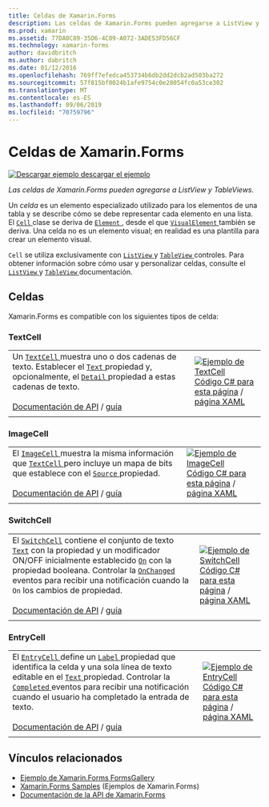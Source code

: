 ```yaml
---
title: Celdas de Xamarin.Forms
description: Las celdas de Xamarin.Forms pueden agregarse a ListView y TableViews. En este artículo se enumera las celdas incluidas en Xamarin.Forms.
ms.prod: xamarin
ms.assetid: 77DA0C89-35D6-4C09-A072-3ADE53FD56CF
ms.technology: xamarin-forms
author: davidbritch
ms.author: dabritch
ms.date: 01/12/2016
ms.openlocfilehash: 769ff7efedca453734b6db2dd2dcb2ad503ba272
ms.sourcegitcommit: 57f815bf0024b1afe9754c0e28054fc0a53ce302
ms.translationtype: MT
ms.contentlocale: es-ES
ms.lasthandoff: 09/06/2019
ms.locfileid: "70759796"
---
```

# <a name="xamarinforms-cells"></a>Celdas de Xamarin.Forms

[![Descargar ejemplo](~/media/shared/download.png) descargar el ejemplo](https://docs.microsoft.com/samples/xamarin/xamarin-forms-samples/formsgallery)

_Las celdas de Xamarin.Forms pueden agregarse a ListView y TableViews._

Un *celda* es un elemento especializado utilizado para los elementos de una tabla y se describe cómo se debe representar cada elemento en una lista. El [ `Cell` ](xref:Xamarin.Forms.Cell) clase se deriva de [ `Element` ](xref:Xamarin.Forms.Element), desde el que [ `VisualElement` ](xref:Xamarin.Forms.Element) también se deriva. Una celda no es un elemento visual; en realidad es una plantilla para crear un elemento visual.

`Cell` se utiliza exclusivamente con [ `ListView` ](views.md#listView) y [ `TableView` ](views.md#tableView) controles. Para obtener información sobre cómo usar y personalizar celdas, consulte el [ `ListView` ](~/xamarin-forms/user-interface/listview/index.md) y [ `TableView` ](~/xamarin-forms/user-interface/tableview.md) documentación.

## <a name="cells"></a>Celdas

Xamarin.Forms es compatible con los siguientes tipos de celda:

<a name="textCell" />

### <a name="textcell"></a>TextCell

|     |     |
| --- | --- |
| Un [ `TextCell` ](xref:Xamarin.Forms.TextCell) muestra uno o dos cadenas de texto. Establecer el [ `Text` ](xref:Xamarin.Forms.TextCell.Text) propiedad y, opcionalmente, el [ `Detail` ](xref:Xamarin.Forms.TextCell.Detail) propiedad a estas cadenas de texto.<br /><br />[Documentación de API](xref:Xamarin.Forms.TextCell) / [guía](~/xamarin-forms/user-interface/listview/customizing-cell-appearance.md#TextCell) | [![Ejemplo de TextCell](cells-images/TextCell.png "TextCell ejemplo")](cells-images/TextCell-Large.png#lightbox "TextCell ejemplo")<br />[Código C# para esta página](https://github.com/xamarin/xamarin-forms-samples/blob/master/FormsGallery/FormsGallery/FormsGallery/CodeExamples/TextCellDemoPage.cs) / [página XAML](https://github.com/xamarin/xamarin-forms-samples/blob/master/FormsGallery/FormsGallery/FormsGallery/XamlExamples/TextCellDemoPage.xaml) |
|     |     |

### <a name="imagecell"></a>ImageCell

|     |     |
| --- | --- |
| El [ `ImageCell` ](xref:Xamarin.Forms.ImageCell) muestra la misma información que [ `TextCell` ](#textCell) pero incluye un mapa de bits que establece con el [ `Source` ](xref:Xamarin.Forms.Image.Source) propiedad.<br /><br />[Documentación de API](xref:Xamarin.Forms.ImageCell) / [guía](~/xamarin-forms/user-interface/listview/customizing-cell-appearance.md#ImageCell) | [![Ejemplo de ImageCell](cells-images/ImageCell.png "ejemplo ImageCell")](cells-images/ImageCell-Large.png#lightbox "ImageCell ejemplo")<br />[Código C# para esta página](https://github.com/xamarin/xamarin-forms-samples/blob/master/FormsGallery/FormsGallery/FormsGallery/CodeExamples/ImageCellDemoPage.cs) / [página XAML](https://github.com/xamarin/xamarin-forms-samples/blob/master/FormsGallery/FormsGallery/FormsGallery/XamlExamples/ImageCellDemoPage.xaml) |
|     |     |

### <a name="switchcell"></a>SwitchCell

|     |     |
| --- | --- |
| El [`SwitchCell`](xref:Xamarin.Forms.SwitchCell) contiene el conjunto de texto [`Text`](xref:Xamarin.Forms.SwitchCell.Text) con la propiedad y un modificador ON/OFF inicialmente establecido [`On`](xref:Xamarin.Forms.SwitchCell.On) con la propiedad booleana. Controlar la [ `OnChanged` ](xref:Xamarin.Forms.SwitchCell.OnChanged) eventos para recibir una notificación cuando la `On` los cambios de propiedad.<br /><br />[Documentación de API](xref:Xamarin.Forms.SwitchCell) / [guía](~/xamarin-forms/user-interface/tableview.md#switchcell) | [![Ejemplo de SwitchCell](cells-images/SwitchCell.png "SwitchCell ejemplo")](cells-images/SwitchCell-Large.png#lightbox "SwitchCell ejemplo")<br />[Código C# para esta página](https://github.com/xamarin/xamarin-forms-samples/blob/master/FormsGallery/FormsGallery/FormsGallery/CodeExamples/SwitchCellDemoPage.cs) / [página XAML](https://github.com/xamarin/xamarin-forms-samples/blob/master/FormsGallery/FormsGallery/FormsGallery/XamlExamples/SwitchCellDemoPage.xaml) |
|     |     |

### <a name="entrycell"></a>EntryCell

|     |     |
| --- | --- |
| El [ `EntryCell` ](xref:Xamarin.Forms.EntryCell) define un [ `Label` ](xref:Xamarin.Forms.EntryCell.Label) propiedad que identifica la celda y una sola línea de texto editable en el [ `Text` ](xref:Xamarin.Forms.EntryCell.Text) propiedad. Controlar la [ `Completed` ](xref:Xamarin.Forms.EntryCell.Completed) eventos para recibir una notificación cuando el usuario ha completado la entrada de texto.<br /><br />[Documentación de API](xref:Xamarin.Forms.EntryCell) / [guía](~/xamarin-forms/user-interface/tableview.md#entrycell) | [![Ejemplo de EntryCell](cells-images/EntryCell.png "EntryCell ejemplo")](cells-images/EntryCell-Large.png#lightbox "EntryCell ejemplo")<br />[Código C# para esta página](https://github.com/xamarin/xamarin-forms-samples/blob/master/FormsGallery/FormsGallery/FormsGallery/CodeExamples/EntryCellDemoPage.cs) / [página XAML](https://github.com/xamarin/xamarin-forms-samples/blob/master/FormsGallery/FormsGallery/FormsGallery/XamlExamples/EntryCellDemoPage.xaml) |
|     |     |

## <a name="related-links"></a>Vínculos relacionados

- [Ejemplo de Xamarin.Forms FormsGallery](https://docs.microsoft.com/samples/xamarin/xamarin-forms-samples/formsgallery)
- [Xamarin.Forms Samples](https://docs.microsoft.com/samples/browse/?products=xamarin&term=Xamarin.Forms) (Ejemplos de Xamarin.Forms)
- [Documentación de la API de Xamarin.Forms](https://docs.microsoft.com/dotnet/api/xamarin.forms?view=xamarin-forms)
